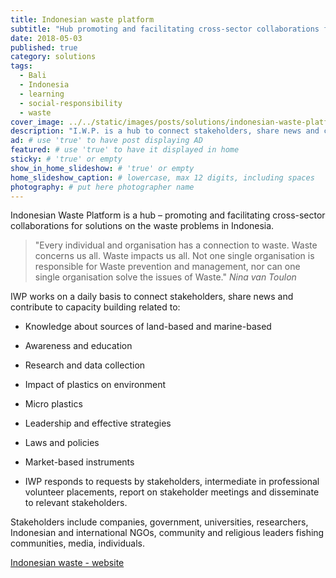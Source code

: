 ```yaml
---
title: Indonesian waste platform
subtitle: "Hub promoting and facilitating cross-sector collaborations for solutions on the waste problems in Indonesia."
date: 2018-05-03
published: true
category: solutions
tags:
  - Bali
  - Indonesia
  - learning
  - social-responsibility
  - waste
cover_image: ../../static/images/posts/solutions/indonesian-waste-platform/indonesian-waste-platform.jpg
description: "I.W.P. is a hub to connect stakeholders, share news and contribute to capacity building cross-sector collaborations for solutions on the waste problems."
ad: # use 'true' to have post displaying AD
featured: # use 'true' to have it displayed in home
sticky: # 'true' or empty
show_in_home_slideshow: # 'true' or empty
home_slideshow_caption: # lowercase, max 12 digits, including spaces
photography: # put here photographer name
---
```

Indonesian Waste Platform is a hub – promoting and facilitating cross-sector collaborations for solutions on the waste problems in Indonesia.

>"Every individual and organisation has a connection to waste. Waste concerns us all. Waste impacts us all. Not one single organisation is responsible for Waste prevention and management, nor can one single organisation solve the issues of Waste." _Nina van Toulon_

IWP works on a daily basis to connect stakeholders, share news and contribute to capacity building related to:

- Knowledge about sources of land-based and marine-based

- Awareness and education

- Research and data collection

- Impact of plastics on environment

- Micro plastics

- Leadership and effective strategies

- Laws and policies

- Market-based instruments

- IWP responds to requests by stakeholders, intermediate in professional volunteer placements, report on stakeholder meetings and disseminate to relevant stakeholders.

Stakeholders include companies, government, universities, researchers,  Indonesian and international NGOs, community and religious leaders
fishing communities, media, individuals.

[Indonesian waste - website](http://www.indonesianwaste.org/)
